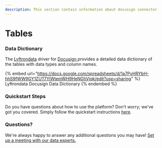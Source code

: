 ```yaml
---
description: This section contain information about docusign connector tables information
---
```


# Tables

### Data Dictionary

The [Lyftrondata](https://www.lyftrondata.com/) driver for [Docusign](https://www.lyftrondata.com/integration/docusign/)[ ](https://www.lyftrondata.com/integration/docusign/)provides a detailed data dictionary of the tables with data types and column names.

{% embed url="https://docs.google.com/spreadsheets/d/1a7PyHRYbH-hhS9fWW9GY1ZUT7YiWtemWH9HeNGhVjqk/edit?usp=sharing" %}
Lyftrondata Docusign Data Dictionary
{% endembed %}

### Quickstart Steps

Do you have questions about how to use the platform? Don't worry; we've got you covered. Simply follow the quickstart instructions [here](../../../../quickstart-steps.md).

### Questions? <a href="#questions" id="questions"></a>

We're always happy to answer any additional questions you may have! [Set up a meeting with our data experts.](https://www.lyftrondata.com/book-a-meeting/)

